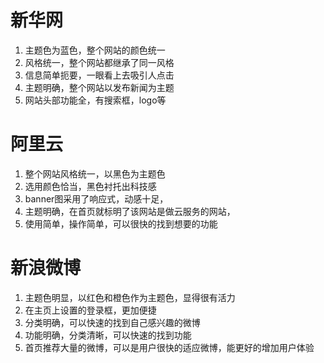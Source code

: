 # 新华网
1. 主题色为蓝色，整个网站的颜色统一
2. 风格统一，整个网站都继承了同一风格
3. 信息简单扼要，一眼看上去吸引人点击
4. 主题明确，整个网站以发布新闻为主题
5. 网站头部功能全，有搜索框，logo等

# 阿里云
1. 整个网站风格统一，以黑色为主题色
2. 选用颜色恰当，黑色衬托出科技感
3. banner图采用了响应式，动感十足，
4. 主题明确，在首页就标明了该网站是做云服务的网站，
5. 使用简单，操作简单，可以很快的找到想要的功能

# 新浪微博
1. 主题色明显，以红色和橙色作为主题色，显得很有活力
2. 在主页上设置的登录框，更加便捷
3. 分类明确，可以快速的找到自己感兴趣的微博
4. 功能明确，分类清晰，可以快速的找到功能
5. 首页推荐大量的微博，可以是用户很快的适应微博，能更好的增加用户体验
